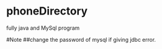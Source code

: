 # phoneDirectory
fully java and MySql program


#Note
##change the password of mysql if giving jdbc error. 
